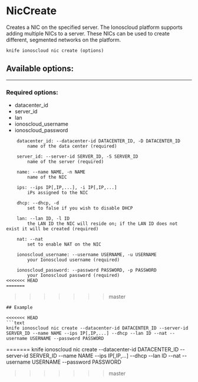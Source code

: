 # NicCreate

Creates a NIC on the specified server.
The Ionoscloud platform supports adding multiple NICs to a server. These NICs can be used to create different, segmented networks on the platform.

    knife ionoscloud nic create (options)


## Available options:
---

### Required options:
* datacenter_id
* server_id
* lan
* ionoscloud_username
* ionoscloud_password

```
    datacenter_id: --datacenter-id DATACENTER_ID, -D DATACENTER_ID
        name of the data center (required)

    server_id: --server-id SERVER_ID, -S SERVER_ID
        name of the server (required)

    name: --name NAME, -n NAME
        name of the NIC

    ips: --ips IP[,IP,...], -i IP[,IP,...]
        iPs assigned to the NIC

    dhcp: --dhcp, -d
        set to false if you wish to disable DHCP

    lan: --lan ID, -l ID
        the LAN ID the NIC will reside on; if the LAN ID does not exist it will be created (required)

    nat: --nat
        set to enable NAT on the NIC

    ionoscloud_username: --username USERNAME, -u USERNAME
        your Ionoscloud username (required)

    ionoscloud_password: --password PASSWORD, -p PASSWORD
        your Ionoscloud password (required)
<<<<<<< HEAD
=======

```
>>>>>>> master

```
## Example

<<<<<<< HEAD
```text
knife ionoscloud nic create --datacenter-id DATACENTER_ID --server-id SERVER_ID --name NAME --ips IP[,IP,...] --dhcp --lan ID --nat --username USERNAME --password PASSWORD
```
=======
    knife ionoscloud nic create --datacenter-id DATACENTER_ID --server-id SERVER_ID --name NAME --ips IP[,IP,...] --dhcp --lan ID --nat --username USERNAME --password PASSWORD
>>>>>>> master

